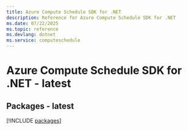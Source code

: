 ```yaml
---
title: Azure Compute Schedule SDK for .NET
description: Reference for Azure Compute Schedule SDK for .NET
ms.date: 07/22/2025
ms.topic: reference
ms.devlang: dotnet
ms.service: computeschedule
---
```

# Azure Compute Schedule SDK for .NET - latest
## Packages - latest
[!INCLUDE [packages](compute-schedule-index.md)]